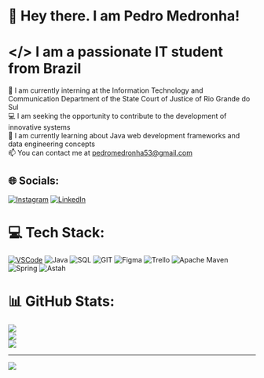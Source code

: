 # 💫 Hey there. I am Pedro Medronha!

# </> I am a passionate IT student from Brazil
🔭 I am currently interning at the Information Technology and Communication Department of the State Court of Justice of Rio Grande do Sul<br>💻 I am seeking the opportunity to contribute to the development of innovative systems<br>🌱 I am currently learning about Java web development frameworks and data engineering concepts<br>📫 You can contact me at pedromedronha53@gmail.com


## 🌐 Socials:
[![Instagram](https://img.shields.io/badge/Instagram-%23E4405F.svg?logo=Instagram&logoColor=white)](https://instagram.com/pererereredo) [![LinkedIn](https://img.shields.io/badge/LinkedIn-%230077B5.svg?logo=linkedin&logoColor=white)](https://linkedin.com/in/linkedin.com/in/pedro-medronha-62a1b0198) 

# 💻 Tech Stack:
[![VSCode](https://img.shields.io/badge/VSCode-%23007ACC.svg?style=for-the-badge&logo=visual-studio-code&logoColor=white)](link_para_o_seu_repositório_VSCode) ![Java](https://img.shields.io/badge/java-%23ED8B00.svg?style=for-the-badge&logo=openjdk&logoColor=white) ![SQL](https://img.shields.io/badge/SQL-%230074E8.svg?style=for-the-badge&logo=mysql&logoColor=white) ![GIT](https://img.shields.io/badge/Git-fc6d26?style=for-the-badge&logo=git&logoColor=white) ![Figma](https://img.shields.io/badge/figma-%23F24E1E.svg?style=for-the-badge&logo=figma&logoColor=white) ![Trello](https://img.shields.io/badge/Trello-%23026AA7.svg?style=for-the-badge&logo=Trello&logoColor=white) ![Apache Maven](https://img.shields.io/badge/Apache%20Maven-C71A36?style=for-the-badge&logo=Apache%20Maven&logoColor=white) ![Spring](https://img.shields.io/badge/Spring-%236DB33F.svg?style=for-the-badge&logo=spring&logoColor=white) ![Astah](https://img.shields.io/badge/Astah-%2321577B.svg?style=for-the-badge&logo=astah&logoColor=white)
# 📊 GitHub Stats:
![](https://github-readme-stats.vercel.app/api?username=pedro-medronha&theme=nightowl&hide_border=false&include_all_commits=true&count_private=true)<br/>
![](https://github-readme-streak-stats.herokuapp.com/?user=pedro-medronha&theme=nightowl&hide_border=false)<br/>
![](https://github-readme-stats.vercel.app/api/top-langs/?username=pedro-medronha&theme=nightowl&hide_border=false&include_all_commits=true&count_private=true&layout=compact)

---
[![](https://visitcount.itsvg.in/api?id=pedro-medronha&icon=2&color=6)](https://visitcount.itsvg.in)
